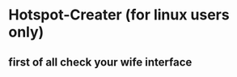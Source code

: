 # Hotspot-Creater (for linux users only)




## first of all check your wife interface 
```  iwconfig 
```
